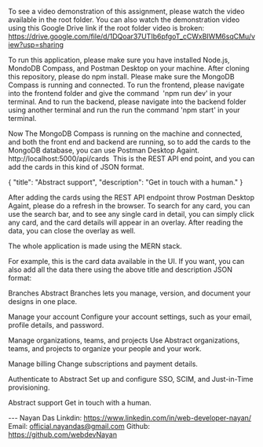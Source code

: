 To see a video demonstration of this assignment, please watch the video available in the root folder. You can also watch the demonstration video using this Google Drive link if the root folder video is broken: https://drive.google.com/file/d/1DQoar37UTIb6pfgoT_cCWxBIWM6sqCMu/view?usp=sharing


To run this application, please make sure you have installed Node.js, MondoDB Compass, and Postman Desktop on your machine. After cloning this repository, please do npm install. Please make sure the MongoDB Compass is running and connected. To run the frontend, please navigate into the frontend folder and give the command  'npm run dev' in your terminal. And to run the backend, please navigate into the backend folder using another terminal and run the run the command 'npm start' in your terminal.

Now The MongoDB Compass is running on the machine and connected, and both the front end and backend are running, so to add the cards to the MongoDB database, you can use Postman Desktop Againt. http://localhost:5000/api/cards  This is the REST API end point, and you can add the cards in this kind of JSON format.


 {
    "title": "Abstract support",
    "description": "Get in touch with a human."
}

After adding the cards using the REST API endpoint throw Postman Desktop Againt, please do a refresh in the browser. To search for any card, you can use the search bar, and to see any single card in detail, you can simply click any card, and the card details will appear in an overlay. After reading the data, you can close the overlay as well.

The whole application is made using the MERN stack.

For example, this is the card data available in the UI. If you want, you can also add all the data there using the above title and description JSON format:

Branches
Abstract Branches lets you manage, version, and document your designs in one place.

Manage your account
Configure your account settings, such as your email, profile details, and password.

Manage organizations, teams, and projects
Use Abstract organizations, teams, and projects to organize your people and your work.

Manage billing
Change subscriptions and payment details.

Authenticate to Abstract
Set up and configure SSO, SCIM, and Just-in-Time provisioning.

Abstract support
Get in touch with a human.


--- Nayan Das
Linkdin: https://www.linkedin.com/in/web-developer-nayan/
Email: official.nayandas@gmail.com
Github: https://github.com/webdevNayan